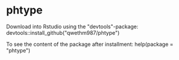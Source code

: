 # phtype
Download into Rstudio using the "devtools"-package:
devtools::install_github("qwethm987/phtype")

To see the content of the package after installment:
help(package = "phtype")
